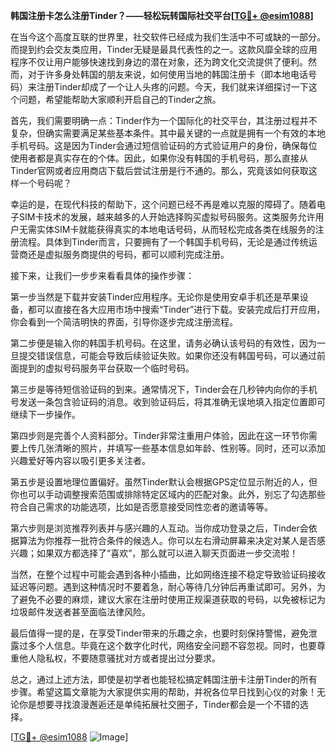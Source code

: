 **韩国注册卡怎么注册Tinder？——轻松玩转国际社交平台[[TG💪+ @esim1088](https://t.me/s/esim1088)]**

在当今这个高度互联的世界里，社交软件已经成为我们生活中不可或缺的一部分。而提到约会交友类应用，Tinder无疑是最具代表性的之一。这款风靡全球的应用程序不仅让用户能够快速找到身边的潜在对象，还为跨文化交流提供了便利。然而，对于许多身处韩国的朋友来说，如何使用当地的韩国注册卡（即本地电话号码）来注册Tinder却成了一个让人头疼的问题。今天，我们就来详细探讨一下这个问题，希望能帮助大家顺利开启自己的Tinder之旅。

首先，我们需要明确一点：Tinder作为一个国际化的社交平台，其注册过程并不复杂，但确实需要满足某些基本条件。其中最关键的一点就是拥有一个有效的本地手机号码。这是因为Tinder会通过短信验证码的方式验证用户的身份，确保每位使用者都是真实存在的个体。因此，如果你没有韩国的手机号码，那么直接从Tinder官网或者应用商店下载后尝试注册是行不通的。那么，究竟该如何获取这样一个号码呢？

幸运的是，在现代科技的帮助下，这个问题已经不再是难以克服的障碍了。随着电子SIM卡技术的发展，越来越多的人开始选择购买虚拟号码服务。这类服务允许用户无需实体SIM卡就能获得真实的本地电话号码，从而轻松完成各类在线服务的注册流程。具体到Tinder而言，只要拥有了一个韩国手机号码，无论是通过传统运营商还是虚拟服务商提供的号码，都可以顺利完成注册。

接下来，让我们一步步来看看具体的操作步骤：

第一步当然是下载并安装Tinder应用程序。无论你是使用安卓手机还是苹果设备，都可以直接在各大应用市场中搜索“Tinder”进行下载。安装完成后打开应用，你会看到一个简洁明快的界面，引导你逐步完成注册流程。

第二步便是输入你的韩国手机号码。在这里，请务必确认该号码的有效性，因为一旦提交错误信息，可能会导致后续验证失败。如果你还没有韩国号码，可以通过前面提到的虚拟号码服务平台获取一个临时号码。

第三步是等待短信验证码的到来。通常情况下，Tinder会在几秒钟内向你的手机号发送一条包含验证码的消息。收到验证码后，将其准确无误地填入指定位置即可继续下一步操作。

第四步则是完善个人资料部分。Tinder非常注重用户体验，因此在这一环节你需要上传几张清晰的照片，并填写一些基本信息如年龄、性别等。同时，还可以添加兴趣爱好等内容以吸引更多关注者。

第五步是设置地理位置偏好。虽然Tinder默认会根据GPS定位显示附近的人，但你也可以手动调整搜索范围或排除特定区域内的匹配对象。此外，别忘了勾选那些符合自己需求的功能选项，比如是否愿意接受同性恋者的邀请等等。

第六步则是浏览推荐列表并与感兴趣的人互动。当你成功登录之后，Tinder会依据算法为你推荐一批符合条件的候选人。你可以左右滑动屏幕来决定对某人是否感兴趣；如果双方都选择了“喜欢”，那么就可以进入聊天页面进一步交流啦！

当然，在整个过程中可能会遇到各种小插曲，比如网络连接不稳定导致验证码接收延迟等问题。遇到这种情况时不要着急，耐心等待几分钟后再重试即可。另外，为了避免不必要的麻烦，建议大家在注册时使用正规渠道获取的号码，以免被标记为垃圾邮件发送者甚至面临法律风险。

最后值得一提的是，在享受Tinder带来的乐趣之余，也要时刻保持警惕，避免泄露过多个人信息。毕竟在这个数字化时代，网络安全问题不容忽视。同时，也要尊重他人隐私权，不要随意骚扰对方或者提出过分要求。

总之，通过上述方法，即使是初学者也能轻松搞定韩国注册卡注册Tinder的所有步骤。希望这篇文章能为大家提供实用的帮助，并祝各位早日找到心仪的对象！无论你是想要寻找浪漫邂逅还是单纯拓展社交圈子，Tinder都会是一个不错的选择。

[[TG💪+ @esim1088](https://t.me/s/esim1088) ![Image](https://i.postimg.cc/4NQfJmqS/Snipaste-2025-05-13-00-14-12.png)]